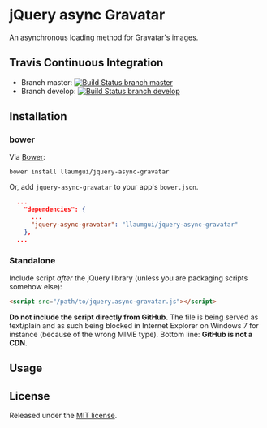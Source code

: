 # jQuery async Gravatar
An asynchronous loading method for Gravatar's images.

## Travis Continuous Integration
* Branch master:  [![Build Status branch master](https://travis-ci.org/llaumgui/jquery-async-gravatar.svg?branch=master)](https://travis-ci.org/llaumgui/jquery-async-gravatar)
* Branch develop: [![Build Status branch develop](https://travis-ci.org/llaumgui/jquery-async-gravatar.svg?branch=develop)](https://travis-ci.org/llaumgui/jquery-async-gravatar)

## Installation
### bower

Via [Bower](http://bower.io/search/?q=jquery):

```
bower install llaumgui/jquery-async-gravatar
```

Or, add `jquery-async-gravatar` to your app's `bower.json`.

```json
  ...
    "dependencies": {
      ...
      "jquery-async-gravatar": "llaumgui/jquery-async-gravatar"
    },
  ...
```

### Standalone
Include script *after* the jQuery library (unless you are packaging scripts somehow else):

```html
<script src="/path/to/jquery.async-gravatar.js"></script>
```

**Do not include the script directly from GitHub.** The file is being served as text/plain and as such being blocked
in Internet Explorer on Windows 7 for instance (because of the wrong MIME type). Bottom line: **GitHub is not a CDN**.

## Usage

## License
Released under the [MIT license](http://www.opensource.org/licenses/MIT).
